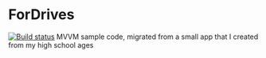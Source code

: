 # ForDrives
[![Build status](https://ci.appveyor.com/api/projects/status/77gkihhd02ulgni7?svg=true)](https://ci.appveyor.com/project/Radon222/fordrives)
MVVM sample code, migrated from a small app that I created from my high school ages
